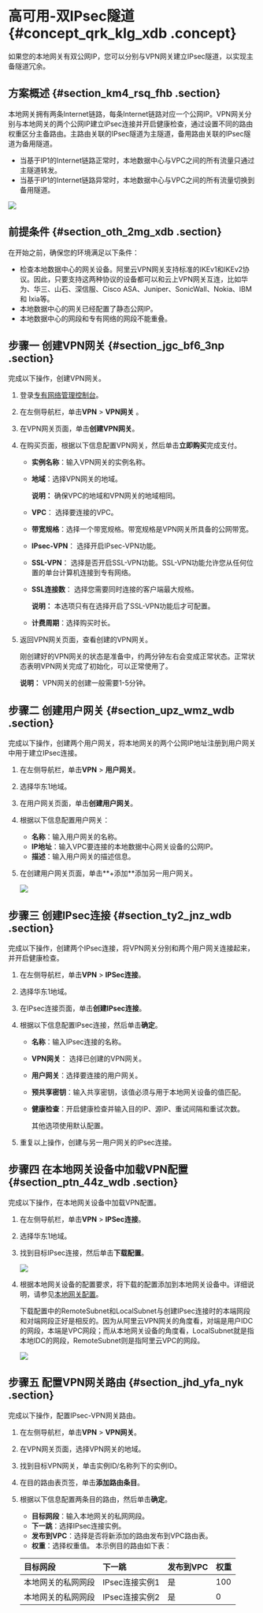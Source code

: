 # 高可用-双IPsec隧道 {#concept_qrk_klg_xdb .concept}

如果您的本地网关有双公网IP，您可以分别与VPN网关建立IPsec隧道，以实现主备隧道冗余。

## 方案概述 {#section_km4_rsq_fhb .section}

本地网关拥有两条Internet链路，每条Internet链路对应一个公网IP。VPN网关分别与本地网关的两个公网IP建立IPsec连接并开启健康检查，通过设置不同的路由权重区分主备路由。主路由关联的IPsec隧道为主隧道，备用路由关联的IPsec隧道为备用隧道。

-   当基于IP1的Internet链路正常时，本地数据中心与VPC之间的所有流量只通过主隧道转发。
-   当基于IP1的Internet链路异常时，本地数据中心与VPC之间的所有流量切换到备用隧道。

![](http://static-aliyun-doc.oss-cn-hangzhou.aliyuncs.com/assets/img/136912/156108600741844_zh-CN.png)

## 前提条件 {#section_oth_2mg_xdb .section}

在开始之前，确保您的环境满足以下条件：

-   检查本地数据中心的网关设备。阿里云VPN网关支持标准的IKEv1和IKEv2协议。因此，只要支持这两种协议的设备都可以和云上VPN网关互连，比如华为、华三、山石、深信服、Cisco ASA、Juniper、SonicWall、Nokia、IBM 和 Ixia等。
-   本地数据中心的网关已经配置了静态公网IP。
-   本地数据中心的网段和专有网络的网段不能重叠。

## 步骤一 创建VPN网关 {#section_jgc_bf6_3np .section}

完成以下操作，创建VPN网关。

1.  登录[专有网络管理控制台](https://vpcnext.console.aliyun.com/nat/)。
2.  在左侧导航栏，单击**VPN** \> **VPN网关** 。
3.  在VPN网关页面，单击**创建VPN网关**。
4.  在购买页面，根据以下信息配置VPN网关，然后单击**立即购买**完成支付。
    -   **实例名称**：输入VPN网关的实例名称。
    -   **地域**：选择VPN网关的地域。

        **说明：** 确保VPC的地域和VPN网关的地域相同。

    -   **VPC**： 选择要连接的VPC。
    -   **带宽规格**：选择一个带宽规格。带宽规格是VPN网关所具备的公网带宽。
    -   **IPsec-VPN**： 选择开启IPsec-VPN功能。
    -   **SSL-VPN**： 选择是否开启SSL-VPN功能。SSL-VPN功能允许您从任何位置的单台计算机连接到专有网络。
    -   **SSL连接数**： 选择您需要同时连接的客户端最大规格。

        **说明：** 本选项只有在选择开启了SSL-VPN功能后才可配置。

    -   **计费周期**：选择购买时长。
5.  返回VPN网关页面，查看创建的VPN网关。

    刚创建好的VPN网关的状态是准备中，约两分钟左右会变成正常状态。正常状态表明VPN网关完成了初始化，可以正常使用了。

    **说明：** VPN网关的创建一般需要1-5分钟。


## 步骤二 创建用户网关 {#section_upz_wmz_wdb .section}

完成以下操作，创建两个用户网关，将本地网关的两个公网IP地址注册到用户网关中用于建立IPsec连接。

1.  在左侧导航栏，单击**VPN** \> **用户网关**。
2.  选择华东1地域。
3.  在用户网关页面，单击**创建用户网关**。
4.  根据以下信息配置用户网关：
    -   **名称**：输入用户网关的名称。
    -   **IP地址**：输入VPC要连接的本地数据中心网关设备的公网IP。
    -   **描述**：输入用户网关的描述信息。
5.  在创建用户网关页面，单击**+添加**添加另一用户网关。

    ![](http://static-aliyun-doc.oss-cn-hangzhou.aliyuncs.com/assets/img/136913/156108600741711_zh-CN.png)


## 步骤三 创建IPsec连接 {#section_ty2_jnz_wdb .section}

完成以下操作，创建两个IPsec连接，将VPN网关分别和两个用户网关连接起来，并开启健康检查。

1.  在左侧导航栏，单击**VPN** \> **IPSec连接**。
2.  选择华东1地域。
3.  在IPsec连接页面，单击**创建IPsec连接**。
4.  根据以下信息配置IPsec连接，然后单击**确定**。
    -   **名称**：输入IPsec连接的名称。
    -   **VPN网关**： 选择已创建的VPN网关。
    -   **用户网关**：选择要连接的用户网关。
    -   **预共享密钥**：输入共享密钥，该值必须与用于本地网关设备的值匹配。
    -   **健康检查**：开启健康检查并输入目的IP、源IP、重试间隔和重试次数。

        其他选项使用默认配置。

5.  重复以上操作，创建与另一用户网关的IPsec连接。

## 步骤四 在本地网关设备中加载VPN配置 {#section_ptn_44z_wdb .section}

完成以下操作，在本地网关设备中加载VPN配置。

1.  在左侧导航栏，单击**VPN** \> **IPSec连接**。
2.  选择华东1地域。
3.  找到目标IPsec连接，然后单击**下载配置**。

    ![](http://static-aliyun-doc.oss-cn-hangzhou.aliyuncs.com/assets/img/136913/156108600741714_zh-CN.png)

4.  根据本地网关设备的配置要求，将下载的配置添加到本地网关设备中。详细说明，请参见[本地网关配置](../intl.zh-CN/用户指南/配置IPsec-VPN/本地网关配置/华为防火墙配置.md#)。

    下载配置中的RemoteSubnet和LocalSubnet与创建IPsec连接时的本端网段和对端网段正好是相反的。因为从阿里云VPN网关的角度看，对端是用户IDC的网段，本端是VPC网段；而从本地网关设备的角度看，LocalSubnet就是指本地IDC的网段，RemoteSubnet则是指阿里云VPC的网段。

    ![](http://static-aliyun-doc.oss-cn-hangzhou.aliyuncs.com/assets/img/136913/156108600741715_zh-CN.png)


## 步骤五 配置VPN网关路由 {#section_jhd_yfa_nyk .section}

完成以下操作，配置IPsec-VPN网关路由。

1.  在左侧导航栏，单击**VPN** \> **VPN网关**。
2.  在VPN网关页面，选择VPN网关的地域。
3.  找到目标VPN网关，单击实例ID/名称列下的实例ID。
4.  在目的路由表页签，单击**添加路由条目**。
5.  根据以下信息配置两条目的路由，然后单击**确定**。

    -   **目标网段**：输入本地网关的私网网段。
    -   **下一跳**：选择IPsec连接实例。
    -   **发布到VPC**：选择是否将新添加的路由发布到VPC路由表。
    -   **权重**：选择权重值。
    本示例目的路由如下表：

    |目标网段|下一跳|发布到VPC|权重|
    |:---|:--|------|--|
    |本地网关的私网网段|IPsec连接实例1|是|100|
    |本地网关的私网网段|IPsec连接实例2|是|0|


